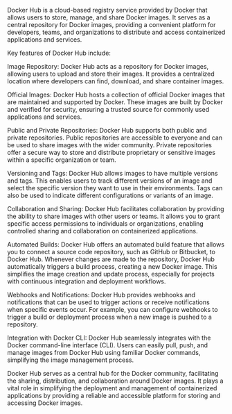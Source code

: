 
Docker Hub is a cloud-based registry service provided by Docker that allows users to store, manage, and share Docker images. It serves as a central repository for Docker images, providing a convenient platform for developers, teams, and organizations to distribute and access containerized applications and services.

Key features of Docker Hub include:

Image Repository: Docker Hub acts as a repository for Docker images, allowing users to upload and store their images. It provides a centralized location where developers can find, download, and share container images.

Official Images: Docker Hub hosts a collection of official Docker images that are maintained and supported by Docker. These images are built by Docker and verified for security, ensuring a trusted source for commonly used applications and services.

Public and Private Repositories: Docker Hub supports both public and private repositories. Public repositories are accessible to everyone and can be used to share images with the wider community. Private repositories offer a secure way to store and distribute proprietary or sensitive images within a specific organization or team.

Versioning and Tags: Docker Hub allows images to have multiple versions and tags. This enables users to track different versions of an image and select the specific version they want to use in their environments. Tags can also be used to indicate different configurations or variants of an image.

Collaboration and Sharing: Docker Hub facilitates collaboration by providing the ability to share images with other users or teams. It allows you to grant specific access permissions to individuals or organizations, enabling controlled sharing and collaboration on containerized applications.

Automated Builds: Docker Hub offers an automated build feature that allows you to connect a source code repository, such as GitHub or Bitbucket, to Docker Hub. Whenever changes are made to the repository, Docker Hub automatically triggers a build process, creating a new Docker image. This simplifies the image creation and update process, especially for projects with continuous integration and deployment workflows.

Webhooks and Notifications: Docker Hub provides webhooks and notifications that can be used to trigger actions or receive notifications when specific events occur. For example, you can configure webhooks to trigger a build or deployment process when a new image is pushed to a repository.

Integration with Docker CLI: Docker Hub seamlessly integrates with the Docker command-line interface (CLI). Users can easily pull, push, and manage images from Docker Hub using familiar Docker commands, simplifying the image management process.

Docker Hub serves as a central hub for the Docker community, facilitating the sharing, distribution, and collaboration around Docker images. It plays a vital role in simplifying the deployment and management of containerized applications by providing a reliable and accessible platform for storing and accessing Docker images.